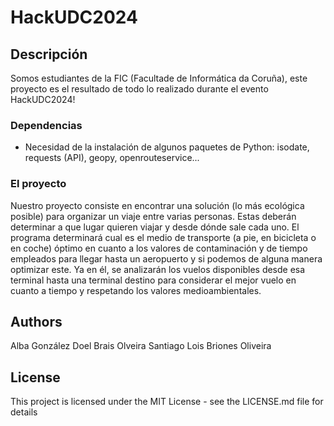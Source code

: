 # HackUDC2024

## Descripción

Somos estudiantes de la FIC (Facultade de Informática da Coruña), este proyecto es el resultado de todo lo realizado durante el evento HackUDC2024!

### Dependencias

* Necesidad de la instalación de algunos paquetes de Python: isodate, requests (API), geopy, openrouteservice...

### El proyecto
Nuestro proyecto consiste en encontrar una solución (lo más ecológica posible) para organizar un viaje entre varias personas. Estas deberán determinar a que lugar quieren viajar y desde dónde sale cada uno. El programa determinará cual es el medio de transporte (a pie, en bicicleta o en coche) óptimo en cuanto a los valores de contaminación y de tiempo empleados para llegar hasta un aeropuerto y si podemos de alguna manera optimizar este. Ya en él, se analizarán los vuelos disponibles desde esa terminal hasta una terminal destino para considerar el mejor vuelo en cuanto a tiempo y respetando los valores medioambientales.

## Authors

Alba González Doel
Brais Olveira Santiago
Lois Briones Oliveira

## License

This project is licensed under the MIT License - see the LICENSE.md file for details




